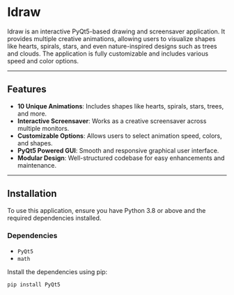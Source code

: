 # Idraw

Idraw is an interactive PyQt5-based drawing and screensaver application. It provides multiple creative animations, allowing users to visualize shapes like hearts, spirals, stars, and even nature-inspired designs such as trees and clouds. The application is fully customizable and includes various speed and color options.

---

## Features

- **10 Unique Animations**: Includes shapes like hearts, spirals, stars, trees, and more.
- **Interactive Screensaver**: Works as a creative screensaver across multiple monitors.
- **Customizable Options**: Allows users to select animation speed, colors, and shapes.
- **PyQt5 Powered GUI**: Smooth and responsive graphical user interface.
- **Modular Design**: Well-structured codebase for easy enhancements and maintenance.

---

## Installation

To use this application, ensure you have Python 3.8 or above and the required dependencies installed.

### Dependencies
- `PyQt5`
- `math`

Install the dependencies using pip:
```bash
pip install PyQt5
